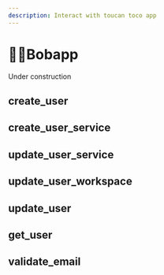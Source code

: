 ```yaml
---
description: Interact with toucan toco app
---
```


# 👷‍♂️Bobapp

Under construction

## create\_user

## create\_user\_service

## update\_user\_service

## update\_user\_workspace

## update\_user

## get\_user

## validate\_email

